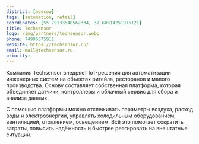 ```yaml
---
district: [moscow]
tags: [automation, retail]
coordinates: [55.79133540562334, 37.60314251975121]
title: Techsensor
logo: /img/partners/techsensor.webp
phone: 74996575911
website: https://techsensor.ru/
email: mail@techsensor.ru
priority: 
---
```


Компания Techsensor внедряет IoT-решения для автоматизации инженерных систем на объектах ритейла, ресторанов и малого производства. Основу составляет собственная платформа, которая объединяет датчики, контроллеры и облачный сервис для сбора и анализа данных.

С помощью платформы можно отслеживать параметры воздуха, расход воды и электроэнергии, управлять холодильным оборудованием, вентиляцией, отоплением, освещением. Всё это помогает сократить затраты, повысить надёжность и быстрее реагировать на внештатные ситуации.
